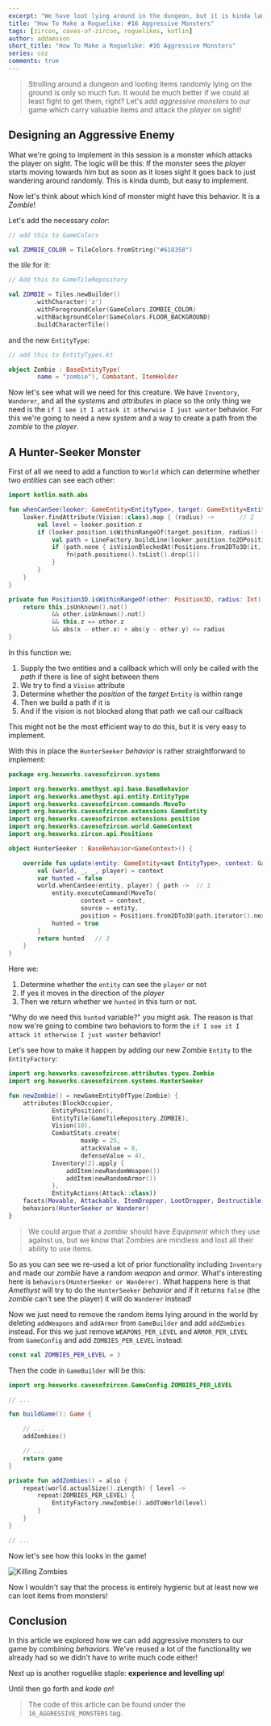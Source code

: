 ```yaml
---
excerpt: "We have loot lying around in the dungeon, but it is kinda lame. Let's create a new type of monster which will carry these!"
title: "How To Make a Roguelike: #16 Aggressive Monsters"
tags: [zircon, caves-of-zircon, roguelikes, kotlin]
author: addamsson
short_title: "How To Make a Roguelike: #16 Aggressive Monsters"
series: coz
comments: true
---
```


> Strolling around a dungeon and looting items randomly lying on the ground is only so much fun.
It would be much better if we could at least fight to get them, right? Let's add *aggressive monsters*
to our game which carry valuable items and attack the *player* on sight!

## Designing an Aggressive Enemy

What we're going to implement in this session is a monster which attacks the player on sight. The logic
will be this: If the monster sees the *player* starts moving towards him but as soon as it loses sight
it goes back to just wandering around randomly. This is kinda dumb, but easy to implement.

Now let's think about which kind of monster might have this behavior. It is a *Zombie*!

Let's add the necessary *color*:

```kotlin
// add this to GameColors

val ZOMBIE_COLOR = TileColors.fromString("#618358")
```

the *tile* for it:
 
 ```kotlin
// Add this to GameTileRepository

val ZOMBIE = Tiles.newBuilder()
        .withCharacter('z')
        .withForegroundColor(GameColors.ZOMBIE_COLOR)
        .withBackgroundColor(GameColors.FLOOR_BACKGROUND)
        .buildCharacterTile()
```

and the new `EntityType`:

```kotlin
// add this to EntityTypes.kt

object Zombie : BaseEntityType(
        name = "zombie"), Combatant, ItemHolder
```

Now let's see what will we need for this creature. We have `Inventory`, `Wanderer`, and all the *system*s and
*attribute*s in place so the only thing we need is the `if I see it I attack it otherwise I just wanter` behavior.
For this we're going to need a new *system* and a way to create a path from the *zombie* to the *player*.

## A Hunter-Seeker Monster

First of all we need to add a function to `World` which can determine whether two *entities* can see each other:

```kotlin
import kotlin.math.abs

fun whenCanSee(looker: GameEntity<EntityType>, target: GameEntity<EntityType>, fn: (path: List<Position>) -> Unit) { // 1
    looker.findAttribute(Vision::class).map { (radius) ->       // 2
        val level = looker.position.z
        if (looker.position.isWithinRangeOf(target.position, radius)) {  // 3
            val path = LineFactory.buildLine(looker.position.to2DPosition(), target.position.to2DPosition())  // 4
            if (path.none { isVisionBlockedAt(Positions.from2DTo3D(it, level)) }) { // 5
                fn(path.positions().toList().drop(1))
            }
        }
    }
}

private fun Position3D.isWithinRangeOf(other: Position3D, radius: Int): Boolean {
    return this.isUnknown().not()
            && other.isUnknown().not()
            && this.z == other.z
            && abs(x - other.x) + abs(y - other.y) <= radius
}
```

In this function we:

1. Supply the two entities and a callback which will only be called with the *path* if there is line of sight
   between them
2. We try to find a `Vision` attribute
3. Determine whether the *position* of the *target* `Entity` is within range
4. Then we build a path if it is
5. And if the vision is not blocked along that path we call our callback

This might not be the most efficient way to do this, but it is very easy to implement.

With this in place the `HunterSeeker` *behavior* is rather straightforward to implement:

```kotlin
package org.hexworks.cavesofzircon.systems

import org.hexworks.amethyst.api.base.BaseBehavior
import org.hexworks.amethyst.api.entity.EntityType
import org.hexworks.cavesofzircon.commands.MoveTo
import org.hexworks.cavesofzircon.extensions.GameEntity
import org.hexworks.cavesofzircon.extensions.position
import org.hexworks.cavesofzircon.world.GameContext
import org.hexworks.zircon.api.Positions

object HunterSeeker : BaseBehavior<GameContext>() {

    override fun update(entity: GameEntity<out EntityType>, context: GameContext): Boolean {
        val (world, _, _, player) = context
        var hunted = false
        world.whenCanSee(entity, player) { path ->  // 1
            entity.executeCommand(MoveTo(
                    context = context,
                    source = entity,
                    position = Positions.from2DTo3D(path.iterator().next(), player.position.z)))    // 2
            hunted = true
        }
        return hunted   // 3
    }
}
```

Here we:

1. Determine whether the `entity` can see the `player` or not
2. If yes it moves in the direction of the *player*
3. Then we return whether we `hunted` in this turn or not.

"Why do we need this `hunted` variable?" you might ask. The reason is that now we're going to combine
two behaviors to form the `if I see it I attack it otherwise I just wanter` behavior!

Let's see how to make it happen by adding our new Zombie `Entity` to the `EntityFactory`:

```kotlin
import org.hexworks.cavesofzircon.attributes.types.Zombie
import org.hexworks.cavesofzircon.systems.HunterSeeker

fun newZombie() = newGameEntityOfType(Zombie) {
    attributes(BlockOccupier,
            EntityPosition(),
            EntityTile(GameTileRepository.ZOMBIE),
            Vision(10),
            CombatStats.create(
                    maxHp = 25,
                    attackValue = 8,
                    defenseValue = 4),
            Inventory(2).apply {
                addItem(newRandomWeapon())
                addItem(newRandomArmor())
            },
            EntityActions(Attack::class))
    facets(Movable, Attackable, ItemDropper, LootDropper, Destructible)
    behaviors(HunterSeeker or Wanderer)
}
```

> We could argue that a *zombie* should have *Equipment* which they use against us, but we know that
Zombies are mindless and lost all their ability to use items.

So as you can see we re-used a lot of prior functionality including `Inventory` and made our *zombie* have
a random *weapon* and *armor*. What's interesting here is `behaviors(HunterSeeker or Wanderer)`. What happens
here is that *Amethyst* will try to do the `HunterSeeker` *behavior* and if it returns `false` (the *zombie* can't
see the player) it will do `Wanderer` instead!

Now we just need to remove the random items lying around in the world by deleting `addWeapons` and `addArmor`
from `GameBuilder` and add `addZombies` instead. For this we just remove `WEAPONS_PER_LEVEL` and `ARMOR_PER_LEVEL`
from `GameConfig` and add `ZOMBIES_PER_LEVEL` instead:

```kotlin
const val ZOMBIES_PER_LEVEL = 3
```

Then the code in `GameBuilder` will be this:

```kotlin
import org.hexworks.cavesofzircon.GameConfig.ZOMBIES_PER_LEVEL

// ...

fun buildGame(): Game {

    // ...
    addZombies()

    // ...
    return game
}

private fun addZombies() = also {
    repeat(world.actualSize().zLength) { level ->
        repeat(ZOMBIES_PER_LEVEL) {
            EntityFactory.newZombie().addToWorld(level)
        }
    }
}

// ...
```

Now let's see how this looks in the game!

![Killing Zombies](/assets/img/killing_zombies.gif)

Now I wouldn't say that the process is entirely hygienic but at least now we can loot items from monsters!

## Conclusion

In this article we explored how we can add aggressive monsters to our game by combining *behaviors*. We've
reused a lot of the functionality we already had so we didn't have to write much code either!

Next up is another roguelike staple: **experience and levelling up**!

Until then go forth and *kode on*!
 
> The code of this article can be found under the `16_AGGRESSIVE_MONSTERS` tag.

